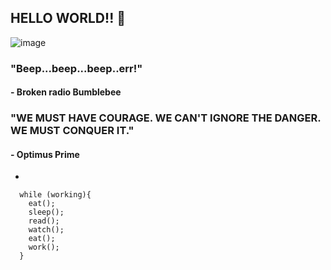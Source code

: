 ## HELLO WORLD!! 👋 



![image](https://github.com/christian-crisologo-lrn/christian-crisologo-lrn/blob/master/banner.gif)

### "Beep...beep...beep..err!" 
#### - Broken radio Bumblebee 

### "WE MUST HAVE COURAGE. WE CAN'T IGNORE THE DANGER. WE MUST CONQUER IT."
#### - Optimus Prime

-

```
  while (working){
    eat();
    sleep();
    read();
    watch();
    eat();
    work();
  }
```
